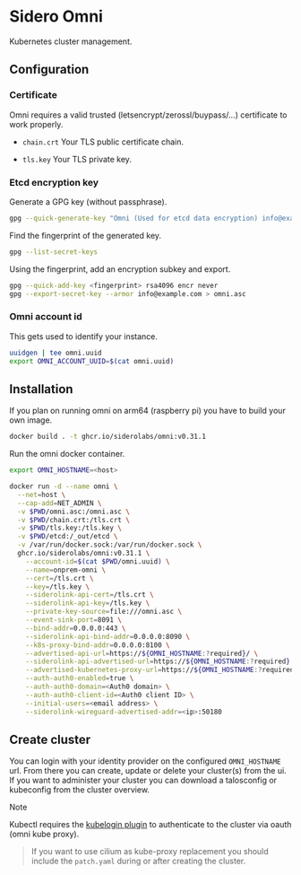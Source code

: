 # Sidero Omni

Kubernetes cluster management.

## Configuration

### Certificate

Omni requires a valid trusted (letsencrypt/zerossl/buypass/...) certificate to work properly.

<!-- - `example.env`

Contains environment configuration values. -->

- `chain.crt` Your TLS public certificate chain.

- `tls.key` Your TLS private key.

### Etcd encryption key

Generate a GPG key (without passphrase).

```sh
gpg --quick-generate-key "Omni (Used for etcd data encryption) info@example.com" rsa4096 cert never
```

Find the fingerprint of the generated key.

```sh
gpg --list-secret-keys
```

Using the fingerprint, add an encryption subkey and export.

```sh
gpg --quick-add-key <fingerprint> rsa4096 encr never
gpg --export-secret-key --armor info@example.com > omni.asc
```

### Omni account id

This gets used to identify your instance.

```sh
uuidgen | tee omni.uuid
export OMNI_ACCOUNT_UUID=$(cat omni.uuid)
```

## Installation

<!-- Configure your environment.

```sh
cp example.env .env && vim .env
``` -->

If you plan on running omni on arm64 (raspberry pi) you have to build your own image.

```sh
docker build . -t ghcr.io/siderolabs/omni:v0.31.1
```

Run the omni docker container.

<!-- ```sh
docker compose up -d
``` -->

```sh
export OMNI_HOSTNAME=<host>

docker run -d --name omni \
  --net=host \
  --cap-add=NET_ADMIN \
  -v $PWD/omni.asc:/omni.asc \
  -v $PWD/chain.crt:/tls.crt \
  -v $PWD/tls.key:/tls.key \
  -v $PWD/etcd:/_out/etcd \
  -v /var/run/docker.sock:/var/run/docker.sock \
  ghcr.io/siderolabs/omni:v0.31.1 \
    --account-id=$(cat $PWD/omni.uuid) \
    --name=onprem-omni \
    --cert=/tls.crt \
    --key=/tls.key \
    --siderolink-api-cert=/tls.crt \
    --siderolink-api-key=/tls.key \
    --private-key-source=file:///omni.asc \
    --event-sink-port=8091 \
    --bind-addr=0.0.0.0:443 \
    --siderolink-api-bind-addr=0.0.0.0:8090 \
    --k8s-proxy-bind-addr=0.0.0.0:8100 \
    --advertised-api-url=https://${OMNI_HOSTNAME:?required}/ \
    --siderolink-api-advertised-url=https://${OMNI_HOSTNAME:?required}:8090/ \
    --advertised-kubernetes-proxy-url=https://${OMNI_HOSTNAME:?required}:8100/ \
    --auth-auth0-enabled=true \
    --auth-auth0-domain=<Auth0 domain> \
    --auth-auth0-client-id=<Auth0 client ID> \
    --initial-users=<email address> \
    --siderolink-wireguard-advertised-addr=<ip>:50180
```

<!-- ```sh
OMNI_ACCOUNT_UUID=$(cat $PWD/omni.uuid) docker compose up -d
``` -->

## Create cluster

You can login with your identity provider on the configured `OMNI_HOSTNAME` url. From there you can create, update or delete your cluster(s) from the ui. If you want to administer your cluster you can download a talosconfig or kubeconfig from the cluster overview.

> [!NOTE]  
> Kubectl requires the [kubelogin plugin](https://github.com/int128/kubelogin) to authenticate to the cluster via oauth (omni kube proxy).

> If you want to use cilium as kube-proxy replacement you should include the `patch.yaml` during or after creating the cluster.
